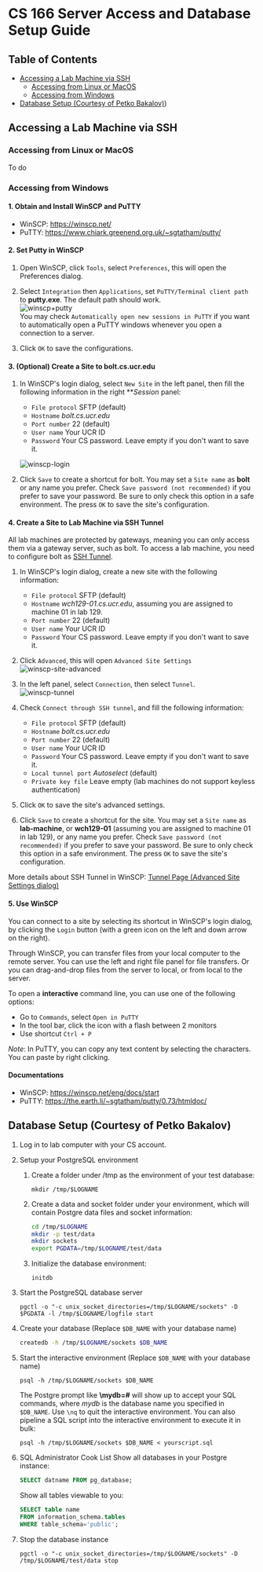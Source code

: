 # CS 166 Server Access and Database Setup Guide

## Table of Contents  
- [Accessing a Lab Machine via SSH](#accessing-a-lab-machine-via-ssh)  
    - [Accessing from Linux or MacOS](#accessing-from-linux-or-macos)
    - [Accessing from Windows](#accessing-from-windows)
- [Database Setup (Courtesy of Petko Bakalov)](#database-setup-courtesy-of-petko-bakalov))  

## Accessing a Lab Machine via SSH

### Accessing from Linux or MacOS
To do

### Accessing from Windows

#### 1. Obtain and Install WinSCP and PuTTY
- WinSCP: <a href="https://winscp.net/" target="__blank">https://winscp.net/</a>
- PuTTY: <a href="https://www.chiark.greenend.org.uk/~sgtatham/putty/" target="__blank">https://www.chiark.greenend.org.uk/~sgtatham/putty/</a>

#### 2. Set Putty in WinSCP
1. Open WinSCP, click `Tools`, select `Preferences`, this will open the Preferences dialog.

2. Select `Integration` then `Applications`, set `PuTTY/Terminal client path` to **putty.exe**. The default path should work.  
    ![winscp+putty](https://winscp-static-746341.c.cdn77.org/data/media/screenshots/pref_integration_app.png)  
   You may check `Automatically open new sessions in PuTTY` if you want to automatically open a PuTTY windows whenever you open a connection to a server.

3. Click `OK` to save the configurations.

#### 3. (Optional) Create a Site to bolt.cs.ucr.edu
1. In WinSCP's login dialog, select `New Site` in the left panel, then fill the following information in the right ***Session* panel:
    - `File protocol` SFTP (default)
    - `Hostname` *bolt.cs.ucr.edu*
    - `Port number` 22 (default)
    - `User name` Your UCR ID
    - `Password` Your CS password. Leave empty if you don't want to save it.

    ![winscp-login](https://winscp-static-746341.c.cdn77.org/data/media/screenshots/login.png)

2. Click `Save` to create a shortcut for bolt. You may set a `Site name` as **bolt** or any name you prefer. Check `Save password (not recommended)` if you prefer to save your password. Be sure to only check this option in a safe environment. The press `OK` to save the site's configuration.

#### 4. Create a Site to Lab Machine via SSH Tunnel
All lab machines are protected by gateways, meaning you can only access them via a gateway server, such as bolt. To access a lab machine, you need to configure bolt as [SSH Tunnel](https://www.ssh.com/ssh/tunneling/example#what-is-ssh-port-forwarding,-aka-ssh-tunneling?).
1. In WinSCP's login dialog, create a new site with the following information:
    - `File protocol` SFTP (default)
    - `Hostname` *wch129-01.cs.ucr.edu*, assuming you are assigned to machine 01 in lab 129.
    - `Port number` 22 (default)
    - `User name` Your UCR ID
    - `Password` Your CS password. Leave empty if you don't want to save it.

2. Click `Advanced`, this will open `Advanced Site Settings`  
    ![winscp-site-advanced](https://winscp-static-746341.c.cdn77.org/data/media/screenshots/login_environment.png)

3. In the left panel, select `Connection`, then select `Tunnel`.  
    ![winscp-tunnel](https://winscp.net/eng/data/media/screenshots/login_tunnel.png)

4. Check `Connect through SSH tunnel`, and fill the following information:
    - `File protocol` SFTP (default)
    - `Hostname` *bolt.cs.ucr.edu*
    - `Port number` 22 (default)
    - `User name` Your UCR ID
    - `Password` Your CS password. Leave empty if you don't want to save it.
    - `Local tunnel port` *Autoselect* (default)
    - `Private key file` Leave empty (lab machines do not support keyless authentication)  

5. Click `OK` to save the site's advanced settings.

6. Click `Save` to create a shortcut for the site. You may set a `Site name` as **lab-machine**, or **wch129-01** (assuming you are assigned to machine 01 in lab 129), or any name you prefer. Check `Save password (not recommended)` if you prefer to save your password. Be sure to only check this option in a safe environment. The press `OK` to save the site's configuration.   

More details about SSH Tunnel in WinSCP: <a href="https://winscp.net/eng/docs/ui_login_tunnel" target="__blank">Tunnel Page (Advanced Site Settings dialog)</a>

#### 5. Use WinSCP
You can connect to a site by selecting its shortcut in WinSCP's login dialog, by clicking the `Login` button (with a green icon on the left and down arrow on the right).

Through WinSCP, you can transfer files from your local computer to the remote server. You can use the left and right file panel for file transfers. Or you can drag-and-drop files from the server to local, or from local to the server.

To open a **interactive** command line, you can use one of the following options:
- Go to `Commands`, select `Open in PuTTY`
- In the tool bar, click the icon with a flash between 2 monitors
- Use shortcut `Ctrl + P`

*Note*: In PuTTY, you can copy any text content by selecting the characters. You can paste by right clicking.

#### Documentations
- WinSCP: <a href="https://winscp.net/eng/docs/start" target="__blank">https://winscp.net/eng/docs/start</a>
- PuTTY: <a href="[https://the.earth.li/~sgtatham/putty/0.73/htmldoc/" target="__blank">https://the.earth.li/~sgtatham/putty/0.73/htmldoc/</a>


## Database Setup (Courtesy of Petko Bakalov)
1. Log in to lab computer with your CS account.

2. Setup your PostgreSQL environment
    1. Create a folder under /tmp as the environment of your test database:  
        ```console
        mkdir /tmp/$LOGNAME
        ```

    2. Create a data and socket folder under your environment, which will contain Postgre data files and socket information:
        ```bash
        cd /tmp/$LOGNAME
        mkdir -p test/data
        mkdir sockets
        export PGDATA=/tmp/$LOGNAME/test/data
        ```
   
    3. Initialize the database environment:
        ```console
        initdb
        ```

3. Start the PostgreSQL database server
    ```console
    pgctl -o "-c unix_socket_directories=/tmp/$LOGNAME/sockets" -D $PGDATA -l /tmp/$LOGNAME/logfile start
    ```

4. Create your database (Replace `$DB_NAME` with your database name)
    ```bash
    createdb -h /tmp/$LOGNAME/sockets $DB_NAME
    ```

5. Start the interactive environment (Replace `$DB_NAME` with your database name)
    ```console
    psql -h /tmp/$LOGNAME/sockets $DB_NAME
    ```
    The Postgre prompt like **\mydb=#** will show up to accept your SQL commands, 
    where *mydb* is the database name you specified in `$DB_NAME`. Use `\nq` to quit the interactive environment.
    You can also pipeline a SQL script into the interactive environment to execute it in bulk:
    ```console
    psql -h /tmp/$LOGNAME/sockets $DB_NAME < yourscript.sql
    ```

6. SQL Administrator Cook List Show all databases in your Postgre instance:
    ```sql
    SELECT datname FROM pg_database;
    ```
    Show all tables viewable to you:
    ```sql
    SELECT table name
    FROM information_schema.tables
    WHERE table_schema='public';
    ```

7. Stop the database instance
    ```console
    pgctl -o "-c unix_socket_directories=/tmp/$LOGNAME/sockets" -D /tmp/$LOGNAME/test/data stop
   ```